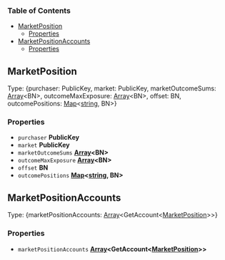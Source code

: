 <!-- Generated by documentation.js. Update this documentation by updating the source code. -->

### Table of Contents

*   [MarketPosition][1]
    *   [Properties][2]
*   [MarketPositionAccounts][3]
    *   [Properties][4]

## MarketPosition

Type: {purchaser: PublicKey, market: PublicKey, marketOutcomeSums: [Array][5]\<BN>, outcomeMaxExposure: [Array][5]\<BN>, offset: BN, outcomePositions: [Map][6]<[string][7], BN>}

### Properties

*   `purchaser` **PublicKey**&#x20;
*   `market` **PublicKey**&#x20;
*   `marketOutcomeSums` **[Array][5]\<BN>**&#x20;
*   `outcomeMaxExposure` **[Array][5]\<BN>**&#x20;
*   `offset` **BN**&#x20;
*   `outcomePositions` **[Map][6]<[string][7], BN>**&#x20;

## MarketPositionAccounts

Type: {marketPositionAccounts: [Array][5]\<GetAccount<[MarketPosition][1]>>}

### Properties

*   `marketPositionAccounts` **[Array][5]\<GetAccount<[MarketPosition][1]>>**&#x20;

[1]: #marketposition

[2]: #properties

[3]: #marketpositionaccounts

[4]: #properties-1

[5]: https://developer.mozilla.org/docs/Web/JavaScript/Reference/Global_Objects/Array

[6]: https://developer.mozilla.org/docs/Web/JavaScript/Reference/Global_Objects/Map

[7]: https://developer.mozilla.org/docs/Web/JavaScript/Reference/Global_Objects/String
